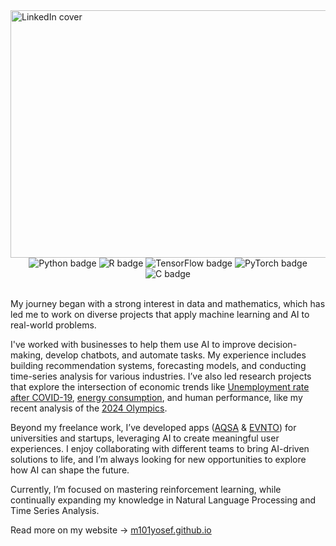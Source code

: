 <img width="1584" height="396" alt="LinkedIn cover" src="https://github.com/user-attachments/assets/cc78dd64-0584-43fb-8501-1343c61a2ef3" />


<div align="center" style="display: inline_block;">
  <img alt="Python badge" src="https://img.shields.io/badge/Python-333333?style=for-the-badge&logo=python&logoColor=white">
  <img alt="R badge" src="https://img.shields.io/badge/R-333333?style=for-the-badge&logo=r&logoColor=white">
  <img alt="TensorFlow badge" src="https://img.shields.io/badge/TensorFlow-333333?style=for-the-badge&logo=tensorflow&logoColor=white">
  <img alt="PyTorch badge" src="https://img.shields.io/badge/PyTorch-333333?style=for-the-badge&logo=pytorch&logoColor=white">
  <img alt="C badge" src="https://img.shields.io/badge/C++-333333?style=for-the-badge&logo=c%2B%2B&logoColor=white">
</div><br>

My journey began with a strong interest in data and mathematics, which has led me to work on diverse projects that apply machine learning and AI to real-world problems.

I've worked with businesses to help them use AI to improve decision-making, develop chatbots, and automate tasks. My experience includes building recommendation systems, forecasting models, and conducting time-series analysis for various industries. I’ve also led research projects that explore the intersection of economic trends like [Unemployment rate after COVID-19](https://m101yosef.github.io/publication/unempgrowth/), [energy consumption](https://m101yosef.github.io/publication/global-energy/), and human performance, like my recent analysis of the [2024 Olympics](https://m101yosef.github.io/publication/olympics-economics/).

Beyond my freelance work, I’ve developed apps ([AQSA](https://m101yosef.github.io/publication/aqsa/) & [EVNTO](https://m101yosef.github.io/publication/evnto/)) for universities and startups, leveraging AI to create meaningful user experiences. I enjoy collaborating with different teams to bring AI-driven solutions to life, and I’m always looking for new opportunities to explore how AI can shape the future.

Currently, I’m focused on mastering reinforcement learning, while continually expanding my knowledge in Natural Language Processing and Time Series Analysis.

Read more on my website $\to$ [m101yosef.github.io](https://m101yosef.github.io)
